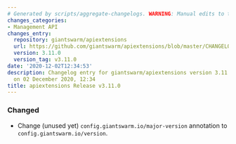 ```yaml
---
# Generated by scripts/aggregate-changelogs. WARNING: Manual edits to this files will be overwritten.
changes_categories:
- Management API
changes_entry:
  repository: giantswarm/apiextensions
  url: https://github.com/giantswarm/apiextensions/blob/master/CHANGELOG.md#3110---2020-12-02
  version: 3.11.0
  version_tag: v3.11.0
date: '2020-12-02T12:34:53'
description: Changelog entry for giantswarm/apiextensions version 3.11.0, published
  on 02 December 2020, 12:34
title: apiextensions Release v3.11.0
---
```


### Changed
- Change (unused yet) `config.giantswarm.io/major-version` annotation to `config.giantswarm.io/version`.
